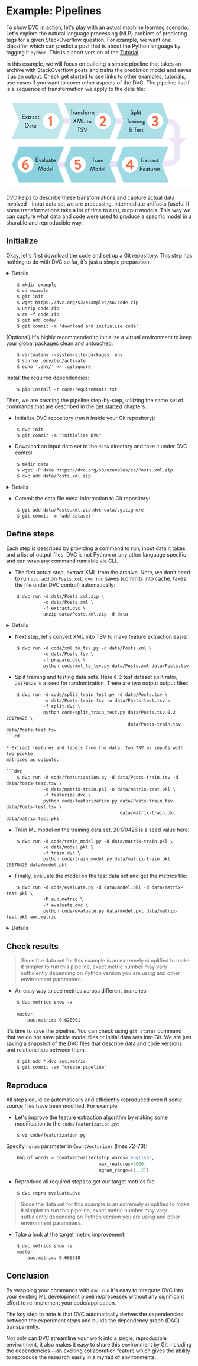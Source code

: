 # Example: Pipelines

To show DVC in action, let's play with an actual machine learning scenario.
Let's explore the natural language processing (NLP) problem of predicting tags
for a given StackOverflow question. For example, we want one classifier which
can predict a post that is about the Python language by tagging it `python`.
This is a short version of the [Tutorial](/doc/tutorial).

In this example, we will focus on building a simple pipeline that takes an
archive with StackOverflow posts and trains the prediction model and saves it as
an output. Check [get started](/doc/get-started) to see links to other examples,
tutorials, use cases if you want to cover other aspects of the DVC. The pipeline
itself is a sequence of transformation we apply to the data file:

![](/static/img/example-flow-2x.png)

DVC helps to describe these transformations and capture actual data involved -
input data set we are processing, intermediate artifacts (useful if some
transformations take a lot of time to run), output models. This way we can
capture what data and code were used to produce a specific model in a sharable
and reproducible way.

## Initialize

Okay, let's first download the code and set up a Git repository. This step has
nothing to do with DVC so far, it's just a simple preparation:

<details>

### Expand to learn how to download on Windows

Windows does not ship `wget` utility by default, so you'll need to use
browser to download `data.zip` or install it from a third party. We recommend
using [chocolatey](https://chocolatey.org/). First, if you haven't already,
install chocolatey using [official guide](https://chocolatey.org/install). Then
install `wget` and `tar` with the following command in the `Command Prompt`:
```dvc
    C:\> choco install wget
```

</details>

```dvc
    $ mkdir example
    $ cd example
    $ git init
    $ wget https://dvc.org/s3/examples/so/code.zip
    $ unzip code.zip
    $ rm -f code.zip
    $ git add code/
    $ git commit -m 'download and initialize code'
```

(Optional) It's highly recommended to initialize a virtual environment to keep
your global packages clean and untouched:

```dvc
    $ virtualenv --system-site-packages .env
    $ source .env/bin/activate
    $ echo '.env/' >> .gitignore
```

Install the required dependencies:

```dvc
    $ pip install -r code/requirements.txt
```

Then, we are creating the pipeline step-by-step, utilizing the same set of
commands that are described in the [get started](/doc/get-started) chapters.

* Initialize DVC repository (run it inside your Git repository):

```dvc
    $ dvc init
    $ git commit -m "initialize DVC"
```

* Download an input data set to the `data` directory and take it under DVC
control:

```dvc
    $ mkdir data
    $ wget -P data https://dvc.org/s3/examples/so/Posts.xml.zip
    $ dvc add data/Posts.xml.zip
```

<details>

### Expand to learn more about DVC internals

`dvc init` created a new directory `example\.dvc` with `config`, `.gitignore`
files and `cache` directory. These files and directories are hidden from a user
in general and a user does not interact with these files directly. Check
[DVC Files and Directories](/doc/user-guide/dvc-files-and-directories)
to learn more.

When we run `dvc add Posts.xml.zip` the following happens. DVC creates an
*orphaned* version of the [stage file](/doc/user-guide/dvc-file-format):

```yaml
   md5: 4dbe7a4e5a0d41b652f3d6286c4ae788
   outs:
   - cache: true
     md5: ce68b98d82545628782c66192c96f2d2
     path: Posts.xml.zip
```

This is the file that should be committed into a version control system instead
of the data file itself.

Actual data file `Posts.xml.zip` is linked into the `.dvc\cache` directory,
under the `.dvc\cache\ce\68b98d82545628782c66192c96f2d2` name and is added to
`.gitignore`. Even if you remove it in the workspace, or checkout a different
branch/commit the data is not lost if a corresponding DVC file is committed.
It's enough to run `dvc checkout` or `dvc pull` to restore data files.

</details>

* Commit the data file meta-information to Git repository:

```dvc
    $ git add data/Posts.xml.zip.dvc data/.gitignore
    $ git commit -m 'add dataset'
```

## Define steps

Each step is described by providing a command to run, input data it takes and
a list of output files. DVC is not Python or any other language specific and
can wrap any command runnable via CLI.

* The first actual step, extract XML from the archive. Note, we don't need to
run `dvc add` on `Posts.xml`, `dvc run` saves (commits into cache, takes the
file under DVC control) automatically:

```dvc
    $ dvc run -d data/Posts.xml.zip \
              -o data/Posts.xml \
              -f extract.dvc \
              unzip data/Posts.xml.zip -d data
```

<details>

### Expand to learn more about DVC internals

Similar to `dvc add`, `dvc run` creates a [stage file](/doc/user-guide/dvc-file-format):

```yaml
   cmd: ' unzip data/Posts.xml.zip -d data'
   deps:
   - md5: ce68b98d82545628782c66192c96f2d2
     path: data/Posts.xml.zip
   md5: abaf651846ec4fb7a4a8e1a685546ed9
   outs:
   - cache: true
     md5: a304afb96060aad90176268345e10355
     path: data/Posts.xml
```

This file is using the same technique - pointers (md5 hashes) to the cache to
describe and version control dependencies and outputs. Output `Posts.xml` file
is automatically added to the `.gitignore` file and a link is created into a cache
`.dvc/cache/a3/04afb96060aad90176268345e10355` to save it.

Two thing are worth noticing here. First, by analyzing dependencies and outputs
DVC files describe we can restore the full chain (DAG) of commands we need to
apply. This is important when you run `dvc repro` to reproduce the final or
intermediate result.

Second, you should see by now that the actual data is stored in the `.dvc\cache`
directory, each file having a name in a form of an md5 hash. This cache is
similar to Git's internal objects store but made specifically to handle large
data files. DVC is using reflinks, hardlinks and other optimizations to manage
your actual workspace without copying every time object from/to the cache.

</details>

* Next step, let's convert XML into TSV to make feature extraction easier:

```dvc
    $ dvc run -d code/xml_to_tsv.py -d data/Posts.xml \
              -o data/Posts.tsv \
              -f prepare.dvc \
              python code/xml_to_tsv.py data/Posts.xml data/Posts.tsv
```

* Split training and testing data sets. Here `0.2` test dataset split ratio,
`20170426` is a seed for randomization. There are two output output files:

```dvc
    $ dvc run -d code/split_train_test.py -d data/Posts.tsv \
              -o data/Posts-train.tsv -o data/Posts-test.tsv \
              -f split.dvc \
              python code/split_train_test.py data/Posts.tsv 0.2 20170426 \
                                              data/Posts-train.tsv data/Posts-test.tsv
```cd

* Extract features and labels from the data. Two TSV as inputs with two pickle
matrices as outputs:

```dvc
    $ dvc run -d code/featurization.py -d data/Posts-train.tsv -d data/Posts-test.tsv \
              -o data/matrix-train.pkl -o data/matrix-test.pkl \
              -f featurize.dvc \
              python code/featurization.py data/Posts-train.tsv data/Posts-test.tsv \
                                           data/matrix-train.pkl data/matrix-test.pkl
```

* Train ML model on the training data set. 20170426 is a seed value here:

```dvc
    $ dvc run -d code/train_model.py -d data/matrix-train.pkl \
              -o data/model.pkl \
              -f train.dvc \
              python code/train_model.py data/matrix-train.pkl 20170426 data/model.pkl
```

* Finally, evaluate the model on the test data set and get the metrics file:

```dvc
    $ dvc run -d code/evaluate.py -d data/model.pkl -d data/matrix-test.pkl \
              -M auc.metric \
              -f evaluate.dvc \
              python code/evaluate.py data/model.pkl data/matrix-test.pkl auc.metric
```

<details>

### Expand to learn more about DVC internals

By analyzing dependencies and outputs DVC files describe we can restore the
full chain (DAG) of commands we need to apply. This is important when you run
`dvc repro` to reproduce the final or intermediate result.

`dvc pipeline show` helps to visualuize the pipeline (run it with `-c` option to
see actual commands instead of DVC-files):

```dvc
    $ dvc pipeline show --ascii evaluate.dvc

           .------------------------.
           | data/Posts.xml.zip.dvc |
           `------------------------'
                        *
                        *
                        *
                .-------------.
                | extract.dvc |
                `-------------'
                        *
                        *
                        *
                .-------------.
                | prepare.dvc |
                `-------------'
                        *
                        *
                        *
                  .-----------.
                  | split.dvc |
                  `-----------'
                        *
                        *
                        *
                .---------------.
                | featurize.dvc |
                `---------------'
                 **           ***
               **                **
             **                    **
    .-----------.                    **
    | train.dvc |                  **
    `-----------'                **
                 **           ***
                   **       **
                     **   **
                .--------------.
                | evaluate.dvc |
                `--------------'
```

</details>

## Check results

> Since the data set for this example is an extremely simplified to make it
simpler to run this pipeline, exact metric number may vary sufficiently
depending on Python version you are using and other environment parameters.

* An easy way to see metrics across different branches:

```dvc
    $ dvc metrics show -a

    master:
        auc.metric: 0.620091
```

It's time to save the pipeline. You can check using `git status` command that we
do not save pickle model files or initial data sets into Git. We are just saving
a snapshot of the DVC files that describe data and code versions and
relationships between them.

```dvc
    $ git add *.dvc auc.metric
    $ git commit -am "create pipeline"
```

## Reproduce

All steps could be automatically and efficiently reproduced even if some source
files have been modified. For example:

* Let's improve the feature extraction algorithm by making some modification to
the `code/featurization.py`:

```dvc
    $ vi code/featurization.py
```

Specify `ngram` parameter in `CountVectorizer` (lines 72–73):

```python
    bag_of_words = CountVectorizer(stop_words='english',
                                   max_features=5000,
                                   ngram_range=(1, 2))
```

* Reproduce all required steps to get our target metrics file:

```dvc
    $ dvc repro evaluate.dvc
```

> Since the data set for this example is an extremely simplified to make it
simpler to run this pipeline, exact metric number may vary sufficiently
depending on Python version you are using and other environment parameters.

* Take a look at the target metric improvement:

```dvc
    $ dvc metrics show -a
    master:
        auc.metric: 0.666618
```

## Conclusion

By wrapping your commands with `dvc run` it's easy to integrate DVC into your
existing ML development pipeline/processes without any significant effort to
re-implement your code/application.

The key step to note is that DVC automatically derives the dependencies between
the experiment steps and builds the dependency graph (DAG) transparently.

Not only can DVC streamline your work into a single, reproducible environment,
it also makes it easy to share this environment by Git including the
dependencies — an exciting collaboration feature which gives the ability to
reproduce the research easily in a myriad of environments.
